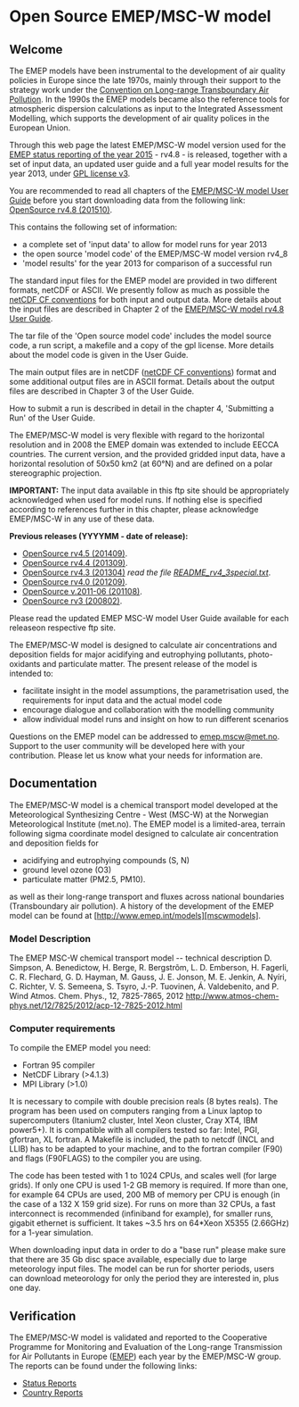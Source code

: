 # Open Source EMEP/MSC-W model

## Welcome
The EMEP models have been instrumental to the development of
air quality policies in Europe since the late 1970s,
mainly through their support to the strategy work under the
[Convention on Long-range Transboundary Air Pollution][CLRTAP].
In the 1990s the EMEP models became also the reference tools for
atmospheric dispersion calculations as input to the Integrated Assessment Modelling,
which supports the development of air quality polices in the European Union. 

Through this web page the latest EMEP/MSC-W model version used for the
[EMEP status reporting of the year 2015][publ2015] - rv4.8 - is released,
together with a set of input data,
an updated user guide and a full year model results for the year 2013,
under [GPL license v3][GPLv3].

You are recommended to read all chapters of the
[EMEP/MSC-W model User Guide][guide48]
before you start downloading data from the following link:<br/>
[OpenSource rv4.8 (201510)][src48].  


This contains the following set of information:

* a complete set of 'input data' to allow for model runs for year 2013
* the open source 'model code' of the EMEP/MSC-W model version rv4_8
* 'model results' for the year 2013 for comparison of a successful run

The standard input files for the EMEP model are provided in two different formats,
netCDF or ASCII.
We presently follow as much as possible the [netCDF CF conventions][netCDF_CF]
for both input and output data.
More details about the input files are described in Chapter 2 of the
[EMEP/MSC-W model rv4.8 User Guide][guide48]. 

The tar file of the 'Open source model code' includes the model source code,
a run script, a makefile and a copy of the gpl license.
More details about the model code is given in the User Guide.  

The main output files are in netCDF ([netCDF CF conventions][netCDF_CF]) format
and some additional output files are in ASCII format.
Details about the output files are described in Chapter 3 of the User Guide. 

How to submit a run is described in detail in the chapter 4,
'Submitting a Run' of the User Guide. 

The EMEP/MSC-W model is very flexible with regard to the horizontal resolution
and in 2008 the EMEP domain was extended to include EECCA countries.
The current version, and the provided gridded input data,
have a horizontal resolution of 50x50 km2 (at 60°N) and are defined
on a polar stereographic projection. 

**IMPORTANT:**
The input data available in this ftp site should be appropriately acknowledged
when used for model runs.
If nothing else is specified according to references further in this chapter,
please acknowledge EMEP/MSC-W in any use of these data.

[CLRTAP]:   http://www.unece.org/env/lrtap/welcome.html
[publ2015]: http://emep.int/publ/emep2015_publications.html
[GPLv3]:    http://www.gnu.org/copyleft/gpl.html
[netCDF_CF]:http://www.unidata.ucar.edu/software/netcdf/conventions.html
[src48]:    ftp://ftp.met.no/projects/emep/OpenSource/201510/
[guide48]:  ftp://ftp.met.no/projects/emep/OpenSource/201510/userguide_rv4_8.pdf
[src45]:    ftp://ftp.met.no/projects/emep/OpenSource/201409/
[src44]:    ftp://ftp.met.no/projects/emep/OpenSource/201309/
[src43]:    ftp://ftp.met.no/projects/emep/OpenSource/201304/
[readme43]: ftp://ftp.met.no/projects/emep/OpenSource/201304/README_rv4_3special.txt
[src40]:    ftp://ftp.met.no/projects/emep/OpenSource/201209/
[src201106]:ftp://ftp.met.no/projects/emep/OpenSource/201108/
[src40]:    ftp://ftp.met.no/projects/emep/OpenSource/200802/

**Previous releases (YYYYMM - date of release):**
* [OpenSource rv4.5 (201409)][src45].
* [OpenSource rv4.4 (201309)][src44].  
* [OpenSource rv4.3 (201304)][src43] *read the file [README_rv4_3special.txt][readme43]*.
* [OpenSource rv4.0 (201209)][src40].
* [OpenSource v.2011-06 (201108)][src201106].
* [OpenSource rv3 (200802)][src40].

Please read the updated EMEP MSC-W model User Guide available
for each releaseon respective ftp site.

The EMEP/MSC-W model is designed to calculate air concentrations
and deposition fields for major acidifying and eutrophying pollutants,
photo-oxidants and particulate matter.
The present release of the model is intended to:
* facilitate insight in the model assumptions, the parametrisation used,
  the requirements for input data and the actual model code
* encourage dialogue and collaboration with the modelling community
* allow individual model runs and insight on how to run different scenarios

Questions on the EMEP model can be addressed to <emep.mscw@met.no>.
Support to the user community will be developed here with your contribution.
Please let us know what your needs for information are.

## Documentation
The EMEP/MSC-W model is a chemical transport model developed at the
Meteorological Synthesizing Centre - West (MSC-W)
at the Norwegian Meteorological Institute (met.no).
The EMEP model is a limited-area, terrain following sigma coordinate model
designed to calculate air concentration and deposition fields for

* acidifying and eutrophying compounds (S, N)
* ground level ozone (O3)
* particulate matter (PM2.5, PM10). 

as well as their long-range transport and fluxes across national boundaries
(Transboundary air pollution).
A history of the development of the EMEP model can be found at
[http://www.emep.int/models][mscwmodels].

[mscwmodels]: http://www.emep.int/mscw/models.html#mscwmodels

### Model Description

The EMEP MSC-W chemical transport model -- technical description
D. Simpson, A. Benedictow, H. Berge, R. Bergstrõm, L. D. Emberson, H. Fagerli,
C. R. Flechard, G. D. Hayman, M. Gauss, J. E. Jonson, M. E. Jenkin, A. Nyíri,
C. Richter, V. S. Semeena, S. Tsyro, J.-P. Tuovinen, Á. Valdebenito, and P. Wind
Atmos. Chem. Phys., 12, 7825-7865, 2012
http://www.atmos-chem-phys.net/12/7825/2012/acp-12-7825-2012.html

### Computer requirements
To compile the EMEP model you need:

* Fortran 95 compiler
* NetCDF Library (>4.1.3)
* MPI Library (>1.0)

It is necessary to compile with double precision reals (8 bytes reals).
The program has been used on computers ranging from a Linux laptop
to supercomputers (Itanium2 cluster, Intel Xeon cluster, Cray XT4, IBM power5+).
It is compatible with all compilers tested so far: Intel, PGI, gfortran, XL fortran.
A Makefile is included, the path to netcdf (INCL and LLIB) has to be adapted
to your machine, and to the fortran compiler (F90) and flags (F90FLAGS)
to the compiler you are using.

The code has been tested with 1 to 1024 CPUs, and scales well (for large grids).
If only one CPU is used 1-2 GB memory is required.
If more than one, for example 64 CPUs are used, 200 MB of memory per CPU is enough
(in the case of a 132 X 159 grid size).
For runs on more than 32 CPUs, a fast interconnect is recommended
(infiniband for example), for smaller runs, gigabit ethernet is sufficient.
It takes ~3.5 hrs on 64*Xeon X5355 (2.66GHz) for a 1-year simulation.

When downloading input data in order to do a "base run" please make sure that there
are 35 Gb disc space available, especially due to large meteorology input files.
The model can be run for shorter periods, users can download meteorology for
only the period they are interested in, plus one day.

## Verification
The EMEP/MSC-W model is validated and reported to the
Cooperative Programme for Monitoring and Evaluation of the
Long-range Transmission for Air Pollutants in Europe ([EMEP][]) each year
by the EMEP/MSC-W group.
The reports can be found under the following links:
* [Status Reports][]
* [Country Reports][]

[EMEP]:           http://www.emep.int/
[Status Reports]: http://www.emep.int/publ/common_publications.html
[Country Reports]:http://www.emep.int/mscw/mscw_datanotes.html
